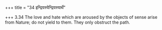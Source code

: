 +++
title = "34 इन्द्रियस्येन्द्रियस्यार्थे"

+++
3.34 The love and hate which are aroused by the objects of sense arise
from Nature; do not yield to them. They only obstruct the path.
